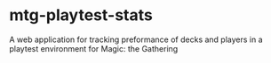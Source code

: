 # mtg-playtest-stats
A web application for tracking preformance of decks and players in a playtest environment for Magic: the Gathering
